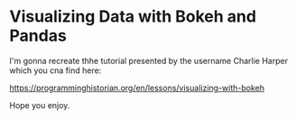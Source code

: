 # Visualizing Data with Bokeh and Pandas

I'm gonna recreate thhe tutorial presented by the username Charlie Harper which you cna find here:

https://programminghistorian.org/en/lessons/visualizing-with-bokeh

Hope you enjoy.
